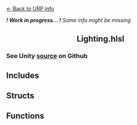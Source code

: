 [<- Back to URP info](../README.md)

***! Work in progress... !** Some info might be missing*
<h2 align="center">Lighting.hlsl</h2>

### See Unity [source](https://github.com/Unity-Technologies/Graphics/blob/master/Packages/com.unity.render-pipelines.universal/ShaderLibrary/Lighting.hlsl) on Github

## Includes

## Structs

## Functions
